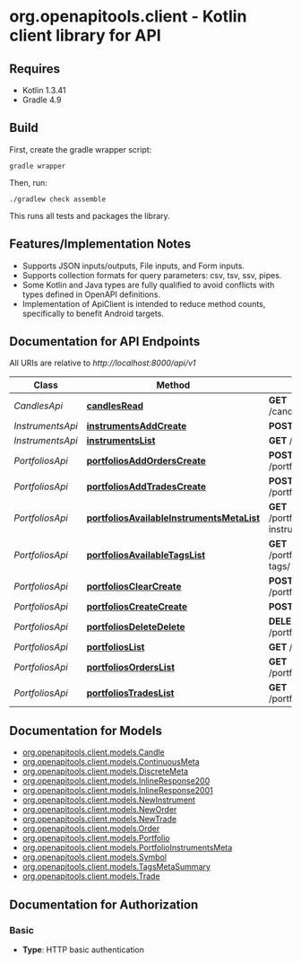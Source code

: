 # org.openapitools.client - Kotlin client library for API

## Requires

* Kotlin 1.3.41
* Gradle 4.9

## Build

First, create the gradle wrapper script:

```
gradle wrapper
```

Then, run:

```
./gradlew check assemble
```

This runs all tests and packages the library.

## Features/Implementation Notes

* Supports JSON inputs/outputs, File inputs, and Form inputs.
* Supports collection formats for query parameters: csv, tsv, ssv, pipes.
* Some Kotlin and Java types are fully qualified to avoid conflicts with types defined in OpenAPI definitions.
* Implementation of ApiClient is intended to reduce method counts, specifically to benefit Android targets.

<a name="documentation-for-api-endpoints"></a>
## Documentation for API Endpoints

All URIs are relative to *http://localhost:8000/api/v1*

Class | Method | HTTP request | Description
------------ | ------------- | ------------- | -------------
*CandlesApi* | [**candlesRead**](docs/CandlesApi.md#candlesread) | **GET** /candles/{timeframe}/{symbol}/ | 
*InstrumentsApi* | [**instrumentsAddCreate**](docs/InstrumentsApi.md#instrumentsaddcreate) | **POST** /instruments/add | 
*InstrumentsApi* | [**instrumentsList**](docs/InstrumentsApi.md#instrumentslist) | **GET** /instruments/ | 
*PortfoliosApi* | [**portfoliosAddOrdersCreate**](docs/PortfoliosApi.md#portfoliosaddorderscreate) | **POST** /portfolios/{portfolio}/add/orders/ | 
*PortfoliosApi* | [**portfoliosAddTradesCreate**](docs/PortfoliosApi.md#portfoliosaddtradescreate) | **POST** /portfolios/{portfolio}/add/trades/ | 
*PortfoliosApi* | [**portfoliosAvailableInstrumentsMetaList**](docs/PortfoliosApi.md#portfoliosavailableinstrumentsmetalist) | **GET** /portfolios/{portfolio}/available-instruments-meta/ | 
*PortfoliosApi* | [**portfoliosAvailableTagsList**](docs/PortfoliosApi.md#portfoliosavailabletagslist) | **GET** /portfolios/{portfolio}/available-tags/ | 
*PortfoliosApi* | [**portfoliosClearCreate**](docs/PortfoliosApi.md#portfoliosclearcreate) | **POST** /portfolios/{portfolio}/clear/ | 
*PortfoliosApi* | [**portfoliosCreateCreate**](docs/PortfoliosApi.md#portfolioscreatecreate) | **POST** /portfolios/create/ | 
*PortfoliosApi* | [**portfoliosDeleteDelete**](docs/PortfoliosApi.md#portfoliosdeletedelete) | **DELETE** /portfolios/{portfolio}/delete/ | 
*PortfoliosApi* | [**portfoliosList**](docs/PortfoliosApi.md#portfolioslist) | **GET** /portfolios/ | 
*PortfoliosApi* | [**portfoliosOrdersList**](docs/PortfoliosApi.md#portfoliosorderslist) | **GET** /portfolios/{portfolio}/orders/ | 
*PortfoliosApi* | [**portfoliosTradesList**](docs/PortfoliosApi.md#portfoliostradeslist) | **GET** /portfolios/{portfolio}/trades/ | 


<a name="documentation-for-models"></a>
## Documentation for Models

 - [org.openapitools.client.models.Candle](docs/Candle.md)
 - [org.openapitools.client.models.ContinuousMeta](docs/ContinuousMeta.md)
 - [org.openapitools.client.models.DiscreteMeta](docs/DiscreteMeta.md)
 - [org.openapitools.client.models.InlineResponse200](docs/InlineResponse200.md)
 - [org.openapitools.client.models.InlineResponse2001](docs/InlineResponse2001.md)
 - [org.openapitools.client.models.NewInstrument](docs/NewInstrument.md)
 - [org.openapitools.client.models.NewOrder](docs/NewOrder.md)
 - [org.openapitools.client.models.NewTrade](docs/NewTrade.md)
 - [org.openapitools.client.models.Order](docs/Order.md)
 - [org.openapitools.client.models.Portfolio](docs/Portfolio.md)
 - [org.openapitools.client.models.PortfolioInstrumentsMeta](docs/PortfolioInstrumentsMeta.md)
 - [org.openapitools.client.models.Symbol](docs/Symbol.md)
 - [org.openapitools.client.models.TagsMetaSummary](docs/TagsMetaSummary.md)
 - [org.openapitools.client.models.Trade](docs/Trade.md)


<a name="documentation-for-authorization"></a>
## Documentation for Authorization

<a name="Basic"></a>
### Basic

- **Type**: HTTP basic authentication

